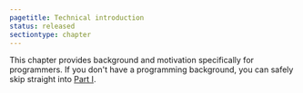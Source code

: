 ```yaml
---
pagetitle: Technical introduction
status: released
sectiontype: chapter
---
```

This chapter provides background and motivation specifically for programmers.  If you don't have a programming background, you can safely skip straight into [Part I](part_i).
